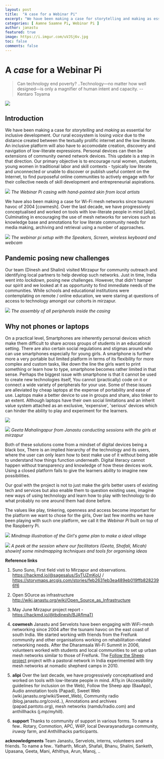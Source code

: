 ```yaml
---
layout: post
title:  "A case for a Webinar Pi"
excerpt: "We have been making a case for storytelling and making as essential for inclusive development. Our rural ecosystem is losing voice due to the distance created between the textually prolific internet and the low literate."
categories: [ Aamne Saamne Pi, Webinar Pi ]
author: janastu
featured: true
image: https://i.imgur.com/uVJSj6v.jpg
toc: false
comments: false
---
```


# A *case* for a Webinar Pi

> Can technology end poverty? ..Technology—no matter how well designed—is only a magnifier of human intent and capacity. -- Kentaro Toyama

![](https://i.imgur.com/gX4qhA0.jpg)

## Introduction

We have been making a case for *storytelling* and *making* as essential for inclusive development. Our rural ecosystem is losing *voice* due to the distance created between the textually prolific internet and the low literate. An inclusive platform will also have to accomodate creation, discovery and navigation of low-literate expressions. Personal devices can then be extensions of community owned network devices. This update is a step in that direction. Our primary objective is to encourage rural women, students, young women in traditional labor and skill contexts - typically low literate and unconnected or unable to discover or publish useful content on the Internet, to find purposeful online communities to actively engage with for their collective needs of skill development and entrepreneurial aspirations.

![](https://i.imgur.com/NY8tj8L.jpg)
*The Webinar Pi casing with hand-painted skin from local artists*

We have also been making a case for Wi-Fi mesh networks since tsunami havoc of 2004 [cowmesh]. Over the last decade, we have progressively conceptualised and worked on tools with low-literate people in mind [alipi]. Culminating in encouraging the use of mesh networks for services such as knowledge base and annotations for low literate community needs for media making, archiving and retrieval using a number of approaches.


![](https://i.imgur.com/CC10ZJD.jpg)
*The webinar pi setup with the Speakers, Screen, wireless keyboard and webcam*

## Pandemic posing new challenges
Our team (Dinesh and Shalini) visited Mirzapur for community outreach and identifying local partners to help develop such networks. Just in time, India went into *lockdown*, posing new challenges. However, that didn't hamper our spirit and we looked at it as opportunity to find immediate needs of the communities. While schools and educational institutions were contemplating on remote / online education, we were staring at questions of access to technology amongst our cohorts in mirzapur. 


![](https://i.imgur.com/uVJSj6v.jpg)
*The assembly of all peripherals inside the casing*

## Why not phones or laptops
On a practical level, Smartphones are inherently personal devices which make them difficult to share across groups of students in an educational setting. There are also certain social regulations and stigmas around who can use smartphones especially for young girls. A smartphone is further more a very portable but limited platform in terms of its flexibility for more complex and custom tasks, like  down the line the girls want to print something or learn how to type, smartphone becomes rather limited in that sense. Perhaps the biggest issue with smartphone is that it cannot be used to create new technologies itself, You cannot (practically) code on it or connect a wide variety of peripherals for your use.
Some of these issues are alleviated by cheap laptops at the expense of portability and ease of use. Laptops make a better device to use in groups and share, also tinker to an extent. Although laptops have their own social limitations and an inherit value system attached as an exclusive, 'expensive', 'serious' devices which can hinder the ability to play and experiment for the learners.

![](https://i.imgur.com/1uT9D9T.png)

![](https://i.imgur.com/m3NB2Lv.jpg)
*Geeta Mahalingapur from Janastu conducting sessions with the girls at mirzapur*

Both of these solutions come from a mindset of digital devices being a black box, There is an implied hierarchy of the technology and its users, where the user can only learn how to best make use of it without being able to understand how things function underneath. Digital literacy cannot happen without transparency and knowledge of how these devices work. Using a closed platform fails to give the learners ability to imagine new possibilities.

Our goal with the project is not to just make the girls better users of existing tech and services but also enable them to question existing uses, imagine new ways of using technology and learn how to play with technology to do what probably no one around them had done before. 

The values like play, tinkering, openness and access become important for the platform we want to chose for the girls, Over last few months we have been playing with such one platform, we call it the *Webinar Pi* built on top of the Raspberry Pi.

![](https://i.imgur.com/jXr0C7v.jpg)
*Mindmap illustration of the Girl's game plan to make a ideal village*

![](https://i.imgur.com/9a4wv4F.jpg)
*A peek at the session where our facilitators (Geeta, Shafali, Micah) showinf some mindmapping techniques and tools for organising ideas*



**Reference links**
1. Suno Suno, First field visti to Mirzapur and observations. https://hackmd.io/@sagesalus/SyTUZmKoU / https://storymaps.arcgis.com/stories/feb2631eb3ea489eb019ffb8282396f6 
2. Open SOurce as infrastructure http://wiki.janastu.org/wiki/Open_Source_as_Infrastructure
3. May June Mirzapur project report - https://hackmd.io/@tbdinesh/BJAfImaTI
4. **cowmesh**
Janastu and Servelots have been engaging with WiFi-mesh networking since 2004 after the tsunami havoc on the east coast of south India. We started working with friends from the Freifunk community and other organisations working on rehabilitation-related networking needs. After the Dharamsala Wi-Fi Summit in 2006, volunteers worked with students and local communities to set up urban mesh networks similar to those of Freifunk. The [Follow the Sheep project](http://mitan.in/followsheep/#Home) project with a pastoral network in India experimented with tiny mesh networks at nomadic shepherd camps in 2010. 

5. **alipi** 
Over the last decade, we have progressively conceptuatised and worked on tools with low-literate people in mind. A11y.in (Accessibility guidelines for inclusion on the Web), Follow the Sheep app (BaaApp), Audio annotation tools (Papad), Sweet Web (wiki.janastu.org/wiki/Sweet_Web), Community radio (blog.janastu.org/covid..), Annotations and archives (papad.pantoto.org), mesh networks (namdu1radio.com) and anthillhacks (j.mp/myhill). 

6. **support** 
Thanks to community of support in various forms. To name a few.. Rotary, Commotion, APC, W4P, local Devarayanadurga community, *iruway* farm, and Anthillhacks participants. 

**acknowledgments**
Team Janastu, Servelots, interns, volunteers and friends. To name a few.. Yatharth, Micah, Shafali, Bhanu, Shalini, Sanketh, Upasana, Geeta, Mani, Athithya, Arun, Manoj, ..

